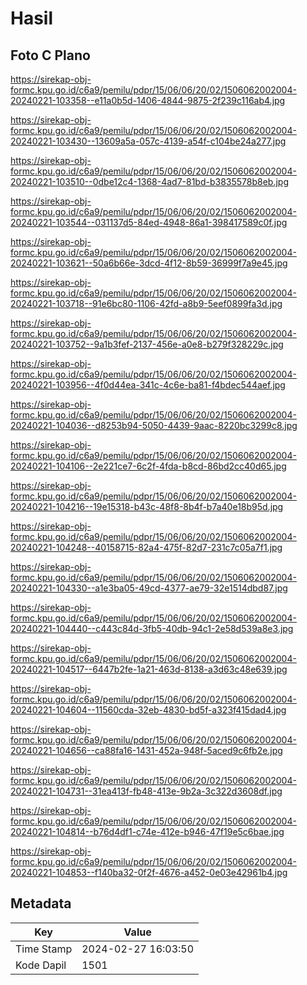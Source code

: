 # Hasil

## Foto C Plano

https://sirekap-obj-formc.kpu.go.id/c6a9/pemilu/pdpr/15/06/06/20/02/1506062002004-20240221-103358--e11a0b5d-1406-4844-9875-2f239c116ab4.jpg

https://sirekap-obj-formc.kpu.go.id/c6a9/pemilu/pdpr/15/06/06/20/02/1506062002004-20240221-103430--13609a5a-057c-4139-a54f-c104be24a277.jpg

https://sirekap-obj-formc.kpu.go.id/c6a9/pemilu/pdpr/15/06/06/20/02/1506062002004-20240221-103510--0dbe12c4-1368-4ad7-81bd-b3835578b8eb.jpg

https://sirekap-obj-formc.kpu.go.id/c6a9/pemilu/pdpr/15/06/06/20/02/1506062002004-20240221-103544--031137d5-84ed-4948-86a1-398417589c0f.jpg

https://sirekap-obj-formc.kpu.go.id/c6a9/pemilu/pdpr/15/06/06/20/02/1506062002004-20240221-103621--50a6b66e-3dcd-4f12-8b59-36999f7a9e45.jpg

https://sirekap-obj-formc.kpu.go.id/c6a9/pemilu/pdpr/15/06/06/20/02/1506062002004-20240221-103718--91e6bc80-1106-42fd-a8b9-5eef0899fa3d.jpg

https://sirekap-obj-formc.kpu.go.id/c6a9/pemilu/pdpr/15/06/06/20/02/1506062002004-20240221-103752--9a1b3fef-2137-456e-a0e8-b279f328229c.jpg

https://sirekap-obj-formc.kpu.go.id/c6a9/pemilu/pdpr/15/06/06/20/02/1506062002004-20240221-103956--4f0d44ea-341c-4c6e-ba81-f4bdec544aef.jpg

https://sirekap-obj-formc.kpu.go.id/c6a9/pemilu/pdpr/15/06/06/20/02/1506062002004-20240221-104036--d8253b94-5050-4439-9aac-8220bc3299c8.jpg

https://sirekap-obj-formc.kpu.go.id/c6a9/pemilu/pdpr/15/06/06/20/02/1506062002004-20240221-104106--2e221ce7-6c2f-4fda-b8cd-86bd2cc40d65.jpg

https://sirekap-obj-formc.kpu.go.id/c6a9/pemilu/pdpr/15/06/06/20/02/1506062002004-20240221-104216--19e15318-b43c-48f8-8b4f-b7a40e18b95d.jpg

https://sirekap-obj-formc.kpu.go.id/c6a9/pemilu/pdpr/15/06/06/20/02/1506062002004-20240221-104248--40158715-82a4-475f-82d7-231c7c05a7f1.jpg

https://sirekap-obj-formc.kpu.go.id/c6a9/pemilu/pdpr/15/06/06/20/02/1506062002004-20240221-104330--a1e3ba05-49cd-4377-ae79-32e1514dbd87.jpg

https://sirekap-obj-formc.kpu.go.id/c6a9/pemilu/pdpr/15/06/06/20/02/1506062002004-20240221-104440--c443c84d-3fb5-40db-94c1-2e58d539a8e3.jpg

https://sirekap-obj-formc.kpu.go.id/c6a9/pemilu/pdpr/15/06/06/20/02/1506062002004-20240221-104517--6447b2fe-1a21-463d-8138-a3d63c48e639.jpg

https://sirekap-obj-formc.kpu.go.id/c6a9/pemilu/pdpr/15/06/06/20/02/1506062002004-20240221-104604--11560cda-32eb-4830-bd5f-a323f415dad4.jpg

https://sirekap-obj-formc.kpu.go.id/c6a9/pemilu/pdpr/15/06/06/20/02/1506062002004-20240221-104656--ca88fa16-1431-452a-948f-5aced9c6fb2e.jpg

https://sirekap-obj-formc.kpu.go.id/c6a9/pemilu/pdpr/15/06/06/20/02/1506062002004-20240221-104731--31ea413f-fb48-413e-9b2a-3c322d3608df.jpg

https://sirekap-obj-formc.kpu.go.id/c6a9/pemilu/pdpr/15/06/06/20/02/1506062002004-20240221-104814--b76d4df1-c74e-412e-b946-47f19e5c6bae.jpg

https://sirekap-obj-formc.kpu.go.id/c6a9/pemilu/pdpr/15/06/06/20/02/1506062002004-20240221-104853--f140ba32-0f2f-4676-a452-0e03e42961b4.jpg


## Metadata

| Key        | Value               |
| ---------- | ------------------- |
| Time Stamp | 2024-02-27 16:03:50 |
| Kode Dapil | 1501                |



